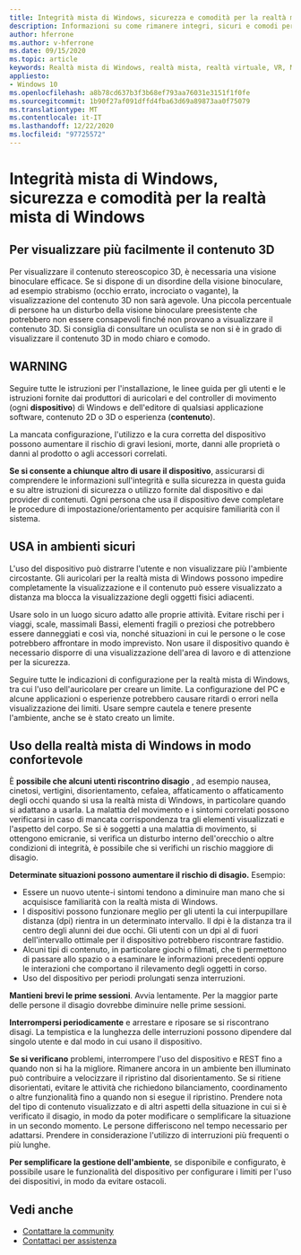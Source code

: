 ```yaml
---
title: Integrità mista di Windows, sicurezza e comodità per la realtà mista di Windows
description: Informazioni su come rimanere integri, sicuri e comodi per gli utenti quando si usano app per la realtà mista di Windows.
author: hferrone
ms.author: v-hferrone
ms.date: 09/15/2020
ms.topic: article
keywords: Realtà mista di Windows, realtà mista, realtà virtuale, VR, MR, feedback, Hub feedback, bug
appliesto:
- Windows 10
ms.openlocfilehash: a8b78cd637b3f3b68ef793aa76031e3151f1f0fe
ms.sourcegitcommit: 1b90f27af091dffd4fba63d69a89873aa0f75079
ms.translationtype: MT
ms.contentlocale: it-IT
ms.lasthandoff: 12/22/2020
ms.locfileid: "97725572"
---
```

# <a name="windows-mixed-reality-immersive-headset-health-safety-and-comfort"></a>Integrità mista di Windows, sicurezza e comodità per la realtà mista di Windows

## <a name="to-view-3d-content-more-comfortably"></a>Per visualizzare più facilmente il contenuto 3D

Per visualizzare il contenuto stereoscopico 3D, è necessaria una visione binoculare efficace. Se si dispone di un disordine della visione binoculare, ad esempio strabismo (occhio errato, incrociato o vagante), la visualizzazione del contenuto 3D non sarà agevole. Una piccola percentuale di persone ha un disturbo della visione binoculare preesistente che potrebbero non essere consapevoli finché non provano a visualizzare il contenuto 3D. Si consiglia di consultare un oculista se non si è in grado di visualizzare il contenuto 3D in modo chiaro e comodo.

## <a name="warning"></a>WARNING

Seguire tutte le istruzioni per l'installazione, le linee guida per gli utenti e le istruzioni fornite dai produttori di auricolari e del controller di movimento (ogni **dispositivo**) di Windows e dell'editore di qualsiasi applicazione software, contenuto 2D o 3D o esperienza (**contenuto**).

La mancata configurazione, l'utilizzo e la cura corretta del dispositivo possono aumentare il rischio di gravi lesioni, morte, danni alle proprietà o danni al prodotto o agli accessori correlati.

**Se si consente a chiunque altro di usare il dispositivo**, assicurarsi di comprendere le informazioni sull'integrità e sulla sicurezza in questa guida e su altre istruzioni di sicurezza o utilizzo fornite dal dispositivo e dai provider di contenuti. Ogni persona che usa il dispositivo deve completare le procedure di impostazione/orientamento per acquisire familiarità con il sistema.

## <a name="use-in-safe-surroundings"></a>USA in ambienti sicuri

L'uso del dispositivo può distrarre l'utente e non visualizzare più l'ambiente circostante. Gli auricolari per la realtà mista di Windows possono impedire completamente la visualizzazione e il contenuto può essere visualizzato a distanza ma blocca la visualizzazione degli oggetti fisici adiacenti.

Usare solo in un luogo sicuro adatto alle proprie attività. Evitare rischi per i viaggi, scale, massimali Bassi, elementi fragili o preziosi che potrebbero essere danneggiati e così via, nonché situazioni in cui le persone o le cose potrebbero affrontare in modo imprevisto. Non usare il dispositivo quando è necessario disporre di una visualizzazione dell'area di lavoro e di attenzione per la sicurezza.

Seguire tutte le indicazioni di configurazione per la realtà mista di Windows, tra cui l'uso dell'auricolare per creare un limite. La configurazione del PC e alcune applicazioni o esperienze potrebbero causare ritardi o errori nella visualizzazione dei limiti. Usare sempre cautela e tenere presente l'ambiente, anche se è stato creato un limite.

## <a name="using-windows-mixed-reality-comfortably"></a>Uso della realtà mista di Windows in modo confortevole

È **possibile che alcuni utenti riscontrino disagio** , ad esempio nausea, cinetosi, vertigini, disorientamento, cefalea, affaticamento o affaticamento degli occhi quando si usa la realtà mista di Windows, in particolare quando si adattano a usarla. La malattia del movimento e i sintomi correlati possono verificarsi in caso di mancata corrispondenza tra gli elementi visualizzati e l'aspetto del corpo. Se si è soggetti a una malattia di movimento, si ottengono emicranie, si verifica un disturbo interno dell'orecchio o altre condizioni di integrità, è possibile che si verifichi un rischio maggiore di disagio.

**Determinate situazioni possono aumentare il rischio di disagio.** Esempio:

* Essere un nuovo utente-i sintomi tendono a diminuire man mano che si acquisisce familiarità con la realtà mista di Windows.
* I dispositivi possono funzionare meglio per gli utenti la cui interpupillare distanza (dpi) rientra in un determinato intervallo. Il dpi è la distanza tra il centro degli alunni dei due occhi. Gli utenti con un dpi al di fuori dell'intervallo ottimale per il dispositivo potrebbero riscontrare fastidio.
* Alcuni tipi di contenuto, in particolare giochi o filmati, che ti permettono di passare allo spazio o a esaminare le informazioni precedenti oppure le interazioni che comportano il rilevamento degli oggetti in corso.
* Uso del dispositivo per periodi prolungati senza interruzioni.

**Mantieni brevi le prime sessioni**. Avvia lentamente. Per la maggior parte delle persone il disagio dovrebbe diminuire nelle prime sessioni.

**Interrompersi periodicamente** e arrestare e riposare se si riscontrano disagi. La tempistica e la lunghezza delle interruzioni possono dipendere dal singolo utente e dal modo in cui usano il dispositivo.

**Se si verificano** problemi, interrompere l'uso del dispositivo e REST fino a quando non si ha la migliore. Rimanere ancora in un ambiente ben illuminato può contribuire a velocizzare il ripristino dal disorientamento. Se si ritiene disorientati, evitare le attività che richiedono bilanciamento, coordinamento o altre funzionalità fino a quando non si esegue il ripristino. Prendere nota del tipo di contenuto visualizzato e di altri aspetti della situazione in cui si è verificato il disagio, in modo da poter modificare o semplificare la situazione in un secondo momento. Le persone differiscono nel tempo necessario per adattarsi. Prendere in considerazione l'utilizzo di interruzioni più frequenti o più lunghe.

**Per semplificare la gestione dell'ambiente**, se disponibile e configurato, è possibile usare le funzionalità del dispositivo per configurare i limiti per l'uso dei dispositivi, in modo da evitare ostacoli.


## <a name="see-also"></a>Vedi anche
* [Contattare la community](https://answers.microsoft.com)
* [Contattaci per assistenza](https://support.microsoft.com/contactus/)